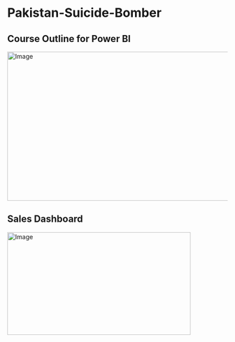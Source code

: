 # Pakistan-Suicide-Bomber
## Course Outline for Power BI
<img width="635" height="341" alt="Image" src="https://github.com/user-attachments/assets/c75a084a-1824-4e77-a7b5-1aeff3e1529e" />

## Sales Dashboard
<img width="419" height="235" alt="Image" src="https://github.com/user-attachments/assets/f384a2fe-534a-482b-a988-e3047f98712c" />
